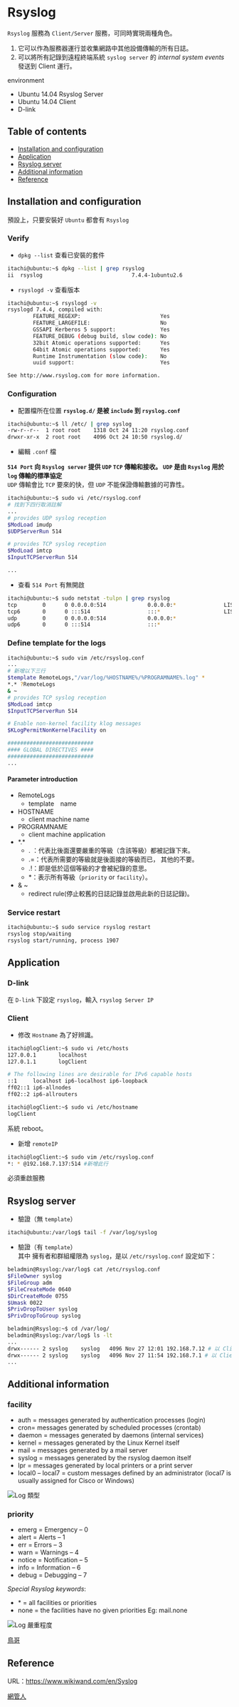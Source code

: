 # Rsyslog

`Rsyslog` 服務為 `Client/Server` 服務，可同時實現兩種角色。  
1. 它可以作為服務器運行並收集網路中其他設備傳輸的所有日誌。  
2. 可以將所有記錄到遠程終端系統 `syslog server` 的 *internal system events* 發送到 Client 運行。  

environment  

- Ubuntu 14.04 Rsyslog Server
- Ubuntu 14.04 Client
- D-link
## Table of contents
- [Installation and configuration](#installation-and-configuration)
- [Application](#application)
- [Rsyslog server](#rsyslog-server)
- [Additional information](#additional-information)
- [Reference](#reference)
## Installation and configuration

預設上，只要安裝好 `Ubuntu` 都會有 `Rsyslog`

### Verify

- `dpkg --list` 查看已安裝的套件

```bash
itachi@ubuntu:~$ dpkg --list | grep rsyslog
ii  rsyslog                            7.4.4-1ubuntu2.6                 amd64        reliable system and kernel logging daemon
```

- `rsyslogd -v` 查看版本

```bash
itachi@ubuntu:~$ rsyslogd -v
rsyslogd 7.4.4, compiled with:
        FEATURE_REGEXP:                         Yes
        FEATURE_LARGEFILE:                      No
        GSSAPI Kerberos 5 support:              Yes
        FEATURE_DEBUG (debug build, slow code): No
        32bit Atomic operations supported:      Yes
        64bit Atomic operations supported:      Yes
        Runtime Instrumentation (slow code):    No
        uuid support:                           Yes

See http://www.rsyslog.com for more information.

```

### Configuration

- 配置檔所在位置
**`rsyslog.d/` 是被 `include` 到  `rsyslog.conf`**
```bash
itachi@ubuntu:~$ ll /etc/ | grep syslog
-rw-r--r--  1 root root    1318 Oct 24 11:20 rsyslog.conf
drwxr-xr-x  2 root root    4096 Oct 24 10:50 rsyslog.d/
```
- 編輯 `.conf` 檔

**`514 Port` 向 `Rsyslog server` 提供 `UDP` `TCP` 傳輸和接收。 `UDP` 是由 `Rsyslog` 用於 `log` 傳輸的標準協定**  
`UDP` 傳輸會比 `TCP` 要來的快，但 `UDP` 不能保證傳輸數據的可靠性。
```bash
itachi@ubuntu:~$ sudo vi /etc/rsyslog.conf
# 找到下四行取消註解
...
# provides UDP syslog reception
$ModLoad imudp
$UDPServerRun 514

# provides TCP syslog reception
$ModLoad imtcp
$InputTCPServerRun 514

...
```
- 查看 `514 Port` 有無開啟

```bash
itachi@ubuntu:~$ sudo netstat -tulpn | grep rsyslog
tcp        0      0 0.0.0.0:514             0.0.0.0:*               LISTEN      1907/rsyslogd
tcp6       0      0 :::514                  :::*                    LISTEN      1907/rsyslogd
udp        0      0 0.0.0.0:514             0.0.0.0:*                           1907/rsyslogd
udp6       0      0 :::514                  :::*                                1907/rsyslogd
```
### Define template for the logs

```bash
itachi@ubuntu:~$ sudo vim /etc/rsyslog.conf
...
# 新增以下三行
$template RemoteLogs,"/var/log/%HOSTNAME%/%PROGRAMNAME%.log" *
*.* ?RemoteLogs
& ~
# provides TCP syslog reception
$ModLoad imtcp
$InputTCPServerRun 514

# Enable non-kernel facility klog messages
$KLogPermitNonKernelFacility on

###########################
#### GLOBAL DIRECTIVES ####
###########################
...
```
#### Parameter introduction

- RemoteLogs
  - template　name  
- HOSTNAME  
  - client machine name  
- PROGRAMNAME  
  - client machine application  
- \*.\*  
  - . ：代表比後面還要嚴重的等級（含該等級）都被記錄下來。  
  - .=：代表所需要的等級就是後面接的等級而已， 其他的不要。  
  - .!：即是低於這個等級的才會被紀錄的意思。  
  - *：表示所有等級（`priority` or `facility`）。  
- & ~  
  - redirect rule(停止較舊的日誌記錄並啟用此新的日誌記錄)。  
        
### Service restart

```bash
itachi@ubuntu:~$ sudo service rsyslog restart
rsyslog stop/waiting
rsyslog start/running, process 1907
```


## Application

### D-link

在 `D-link` 下設定 `rsyslog`，輸入 `rsyslog Server IP`

### Client

- 修改 `Hostname`
為了好辨識。
```bash
itachi@logClient:~$ sudo vi /etc/hosts
127.0.0.1       localhost
127.0.1.1       logClient

# The following lines are desirable for IPv6 capable hosts
::1     localhost ip6-localhost ip6-loopback
ff02::1 ip6-allnodes
ff02::2 ip6-allrouters

itachi@logClient:~$ sudo vi /etc/hostname
logClient
```
系統 reboot。

- 新增 `remoteIP`

```bash
itachi@logClient:~$ sudo vim /etc/rsyslog.conf
*: * @192.168.7.137:514 #新增此行
```
必須重啟服務

## Rsyslog server

- 驗證（無 `template`）

```bash
itachi@ubuntu:/var/log$ tail -f /var/log/syslog
```
- 驗證（有 `template`）  
其中 擁有者和群組權限為 `syslog`，是以 ` /etc/rsyslog.conf ` 設定如下：
```bash
beladmin@Rsyslog:/var/log$ cat /etc/rsyslog.conf
$FileOwner syslog
$FileGroup adm
$FileCreateMode 0640
$DirCreateMode 0755
$Umask 0022
$PrivDropToUser syslog
$PrivDropToGroup syslog
```
```bash
beladmin@Rsyslog:~$ cd /var/log/
beladmin@Rsyslog:/var/log$ ls -lt
...
drwx------ 2 syslog    syslog   4096 Nov 27 12:01 192.168.7.12 # 以 Client Hostname 命名的資料夾，亦即存放 ESXi Log 資料夾
drwx------ 2 syslog    syslog   4096 Nov 27 11:54 192.168.7.1 # 以 Client Hostname 命名的資料夾，亦即存放 DHCP Log 資料夾
...
```
## Additional information
### facility
- auth = messages generated by authentication processes (login)  
- cron= messages generated by scheduled processes (crontab)  
- daemon = messages generated by daemons (internal services)   
- kernel = messages generated by the Linux Kernel itself 
- mail = messages generated by a mail server   
- syslog = messages generated by the rsyslog daemon itself  
- lpr = messages generated by local printers or a print server  
- local0 – local7 = custom messages defined by an administrator (local7 is usually assigned for Cisco or Windows)  

![Log 類型](http://www.netadmin.com.tw/images/news/NP150108000415010817170304.png)

### priority
- emerg = Emergency – 0  
- alert = Alerts – 1
- err = Errors – 3
- warn = Warnings – 4
- notice = Notification – 5
- info = Information – 6
- debug = Debugging – 7

*Special Rsyslog keywords*:  
- \* = all facilities or priorities  
- none = the facilities have no given priorities Eg: mail.none  

![Log 嚴重程度](http://www.netadmin.com.tw/images/news/NP150108000415010817170305.png)

[鳥哥](http://linux.vbird.org/linux_basic/0570syslog.php#syslogd (鳥哥參考))
## Reference
URL：https://www.wikiwand.com/en/Syslog

[網管人](http://www.netadmin.com.tw/article_content.aspx?sn=1501080004&jump=1)
